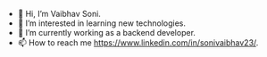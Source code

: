 - 👋 Hi, I’m Vaibhav Soni.
- 👀 I’m interested in learning new technologies.
- 🌱 I’m currently working as a backend developer.
- 📫 How to reach me https://www.linkedin.com/in/sonivaibhav23/.

<!---
sonivaibhav23/sonivaibhav23 is a ✨ special ✨ repository because its `README.md` (this file) appears on your GitHub profile.
You can click the Preview link to take a look at your changes.
--->
